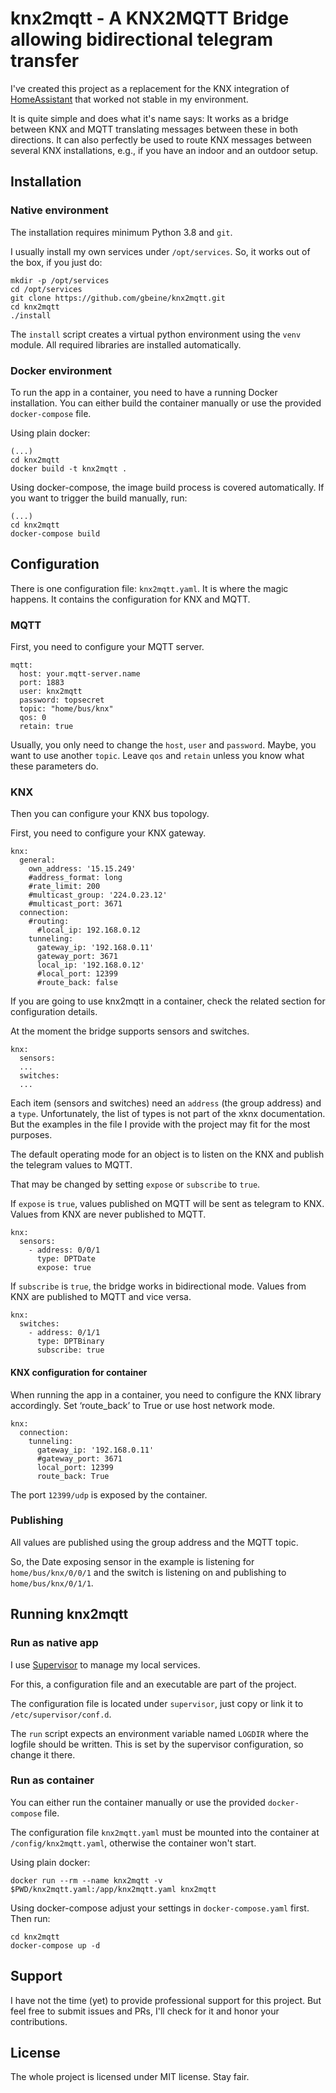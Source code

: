 # knx2mqtt - A KNX2MQTT Bridge allowing bidirectional telegram transfer

I've created this project as a replacement for the KNX integration of [HomeAssistant](https://home-assistant.io/) that worked not stable in my environment.

It is quite simple and does what it's name says: It works as a bridge between KNX and MQTT translating messages between these in both directions.
It can also perfectly be used to route KNX messages between several KNX installations, e.g., if you have an indoor and an outdoor setup.

## Installation

### Native environment
The installation requires minimum Python 3.8 and `git`.

I usually install my own services under `/opt/services`.
So, it works out of the box, if you just do:

```
mkdir -p /opt/services
cd /opt/services
git clone https://github.com/gbeine/knx2mqtt.git
cd knx2mqtt
./install
```

The `install` script creates a virtual python environment using the `venv` module.
All required libraries are installed automatically.

### Docker environment
To run the app in a container, you need to have a running Docker installation.
You can either build the container manually or use the provided `docker-compose` file.  

Using plain docker:
```
(...)
cd knx2mqtt
docker build -t knx2mqtt .
```

Using docker-compose, the image build process is covered automatically. 
If you want to trigger the build manually, run:
```
(...)
cd knx2mqtt
docker-compose build
```

## Configuration

There is one configuration file: `knx2mqtt.yaml`.
It is where the magic happens. It contains the configuration for KNX and MQTT.

### MQTT

First, you need to configure your MQTT server.

```
mqtt:
  host: your.mqtt-server.name
  port: 1883
  user: knx2mqtt
  password: topsecret
  topic: "home/bus/knx"
  qos: 0
  retain: true
```

Usually, you only need to change the `host`, `user` and `password`.
Maybe, you want to use another `topic`.
Leave `qos` and `retain` unless you know what these parameters do.

### KNX

Then you can configure your KNX bus topology.  

First, you need to configure your KNX gateway.
```
knx:
  general:
    own_address: '15.15.249'
    #address_format: long
    #rate_limit: 200
    #multicast_group: '224.0.23.12'
    #multicast_port: 3671
  connection:
    #routing:
      #local_ip: 192.168.0.12
    tunneling:
      gateway_ip: '192.168.0.11'
      gateway_port: 3671
      local_ip: '192.168.0.12'
      #local_port: 12399
      #route_back: false
```
If you are going to use knx2mqtt in a container, check the related section for configuration details.

At the moment the bridge supports sensors and switches.

```
knx:
  sensors:
  ...
  switches:
  ...
```

Each item (sensors and switches) need an `address` (the group address) and a `type`.
Unfortunately, the list of types is not part of the xknx documentation.
But the examples in the file I provide with the project may fit for the most purposes.

The default operating mode for an object is to listen on the KNX and publish the telegram values to MQTT.

That may be changed by setting `expose` or `subscribe` to `true`.

If `expose` is `true`, values published on MQTT will be sent as telegram to KNX. Values from KNX are never published to MQTT.

```
knx:
  sensors:
    - address: 0/0/1
      type: DPTDate
      expose: true
```

If `subscribe` is `true`, the bridge works in bidirectional mode. Values from KNX are published to MQTT and vice versa.

```
knx:
  switches:
    - address: 0/1/1
      type: DPTBinary
      subscribe: true
```

#### KNX configuration for container
When running the app in a container, you need to configure the KNX library accordingly.
Set ‘route_back’ to True or use host network mode.
```
knx:
  connection:
    tunneling:
      gateway_ip: '192.168.0.11'
      #gateway_port: 3671
      local_port: 12399
      route_back: True
```
The port `12399/udp` is exposed by the container.


### Publishing

All values are published using the group address and the MQTT topic.

So, the Date exposing sensor in the example is listening for `home/bus/knx/0/0/1` and the switch is listening on and publishing to `home/bus/knx/0/1/1`.


## Running knx2mqtt

### Run as native app

I use [Supervisor](http://supervisord.org/) to manage my local services.

For this, a configuration file and an executable are part of the project.

The configuration file is located under `supervisor`, just copy or link it to `/etc/supervisor/conf.d`.

The `run` script expects an environment variable named `LOGDIR` where the logfile should be written. This is set by the supervisor configuration, so change it there.

### Run as container

You can either run the container manually or use the provided `docker-compose` file.  

The configuration file `knx2mqtt.yaml` must be mounted into the container at `/config/knx2mqtt.yaml`, otherwise the container won't start.

Using plain docker:
```
docker run --rm --name knx2mqtt -v $PWD/knx2mqtt.yaml:/app/knx2mqtt.yaml knx2mqtt
```

Using docker-compose adjust your settings in `docker-compose.yaml` first. Then run:
```
cd knx2mqtt
docker-compose up -d
```

## Support

I have not the time (yet) to provide professional support for this project.
But feel free to submit issues and PRs, I'll check for it and honor your contributions.

## License

The whole project is licensed under MIT license. Stay fair.